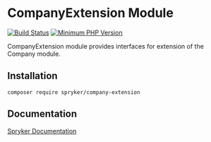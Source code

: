 # CompanyExtension Module
[![Build Status](https://travis-ci.org/spryker/company-extension.svg)](https://travis-ci.org/spryker/company-extension)
[![Minimum PHP Version](https://img.shields.io/badge/php-%3E%3D%207.3-8892BF.svg)](https://php.net/)

CompanyExtension module provides interfaces for extension of the Company module.

## Installation

```
composer require spryker/company-extension
```

## Documentation

[Spryker Documentation](https://academy.spryker.com/developing_with_spryker/module_guide/modules.html)
